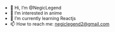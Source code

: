 - 👋 Hi, I’m @NegicLegend
- 👀 I’m interested in anime
- 🌱 I’m currently learning Reactjs
- 📫 How to reach me: negiclegend2@gmail.com

<!---
NegicLegend/NegicLegend is a ✨ special ✨ repository because its `README.md` (this file) appears on your GitHub profile.
You can click the Preview link to take a look at your changes.
--->
